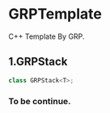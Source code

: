 # GRPTemplate

C++ Template By GRP.<br>

## 1.GRPStack<br>
```cpp
class GRPStack<T>;
```
### To be continue.
